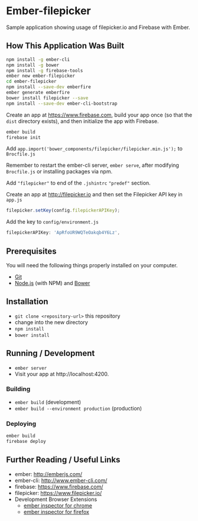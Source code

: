 # Ember-filepicker

Sample application showing usage of filepicker.io and Firebase with Ember.

## How This Application Was Built

```bash
npm install -g ember-cli
npm install -g bower
npm install -g firebase-tools
ember new ember-filepicker
cd ember-filepicker
npm install --save-dev emberfire
ember generate emberfire
bower install filepicker --save
npm install --save-dev ember-cli-bootstrap
```

Create an app at https://www.firebase.com, build your app once (so that the `dist` directory exists), and then initialize the app with Firebase.

```bash
ember build
firebase init
```

Add `app.import('bower_components/filepicker/filepicker.min.js');` to `Brocfile.js`

Remember to restart the ember-cli server, `ember serve`, after modifying `Brocfile.js` or installing packages via npm.

Add `"filepicker"` to end of the `.jshintrc` `"predef"` section.

Create an app at http://filepicker.io and then set the Filepicker API key in `app.js`

```javascript
filepicker.setKey(config.filepickerAPIKey);
```

Add the key to `config/environment.js`

```javascript
filepickerAPIKey: 'ApRfoUR9WQTeOakqb4Y6Lz',
```

## Prerequisites

You will need the following things properly installed on your computer.

* [Git](http://git-scm.com/)
* [Node.js](http://nodejs.org/) (with NPM) and [Bower](http://bower.io/)

## Installation

* `git clone <repository-url>` this repository
* change into the new directory
* `npm install`
* `bower install`

## Running / Development

* `ember server`
* Visit your app at http://localhost:4200.

### Building

* `ember build` (development)
* `ember build --environment production` (production)

### Deploying

```bash
ember build
firebase deploy
```

## Further Reading / Useful Links

* ember: http://emberjs.com/
* ember-cli: http://www.ember-cli.com/
* firebase: https://www.firebase.com/
* filepicker: https://www.filepicker.io/
* Development Browser Extensions
  * [ember inspector for chrome](https://chrome.google.com/webstore/detail/ember-inspector/bmdblncegkenkacieihfhpjfppoconhi)
  * [ember inspector for firefox](https://addons.mozilla.org/en-US/firefox/addon/ember-inspector/)
